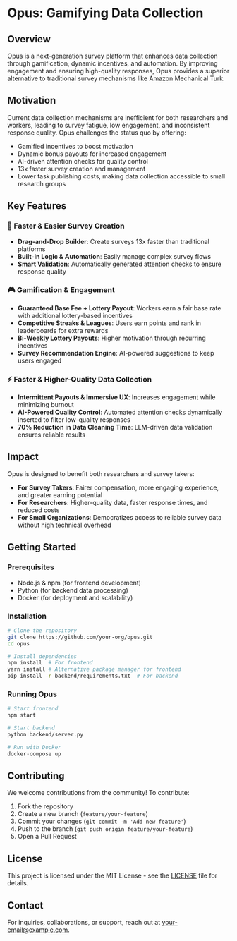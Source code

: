 # Opus: Gamifying Data Collection

## Overview

Opus is a next-generation survey platform that enhances data collection through gamification, dynamic incentives, and automation. By improving engagement and ensuring high-quality responses, Opus provides a superior alternative to traditional survey mechanisms like Amazon Mechanical Turk.

## Motivation

Current data collection mechanisms are inefficient for both researchers and workers, leading to survey fatigue, low engagement, and inconsistent response quality. Opus challenges the status quo by offering:

- Gamified incentives to boost motivation
- Dynamic bonus payouts for increased engagement
- AI-driven attention checks for quality control
- 13x faster survey creation and management
- Lower task publishing costs, making data collection accessible to small research groups

## Key Features

### 🚀 Faster & Easier Survey Creation

- **Drag-and-Drop Builder**: Create surveys 13x faster than traditional platforms
- **Built-in Logic & Automation**: Easily manage complex survey flows
- **Smart Validation**: Automatically generated attention checks to ensure response quality

### 🎮 Gamification & Engagement

- **Guaranteed Base Fee + Lottery Payout**: Workers earn a fair base rate with additional lottery-based incentives
- **Competitive Streaks & Leagues**: Users earn points and rank in leaderboards for extra rewards
- **Bi-Weekly Lottery Payouts**: Higher motivation through recurring incentives
- **Survey Recommendation Engine**: AI-powered suggestions to keep users engaged

### ⚡ Faster & Higher-Quality Data Collection

- **Intermittent Payouts & Immersive UX**: Increases engagement while minimizing burnout
- **AI-Powered Quality Control**: Automated attention checks dynamically inserted to filter low-quality responses
- **70% Reduction in Data Cleaning Time**: LLM-driven data validation ensures reliable results

## Impact

Opus is designed to benefit both researchers and survey takers:

- **For Survey Takers**: Fairer compensation, more engaging experience, and greater earning potential
- **For Researchers**: Higher-quality data, faster response times, and reduced costs
- **For Small Organizations**: Democratizes access to reliable survey data without high technical overhead

## Getting Started

### Prerequisites

- Node.js & npm (for frontend development)
- Python (for backend data processing)
- Docker (for deployment and scalability)

### Installation

```bash
# Clone the repository
git clone https://github.com/your-org/opus.git
cd opus

# Install dependencies
npm install  # For frontend
yarn install # Alternative package manager for frontend
pip install -r backend/requirements.txt  # For backend
```

### Running Opus

```bash
# Start frontend
npm start

# Start backend
python backend/server.py

# Run with Docker
docker-compose up
```

## Contributing

We welcome contributions from the community! To contribute:

1. Fork the repository
2. Create a new branch (`feature/your-feature`)
3. Commit your changes (`git commit -m 'Add new feature'`)
4. Push to the branch (`git push origin feature/your-feature`)
5. Open a Pull Request

## License

This project is licensed under the MIT License - see the [LICENSE](LICENSE) file for details.

## Contact

For inquiries, collaborations, or support, reach out at [your-email@example.com](mailto:your-email@example.com).
